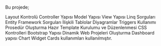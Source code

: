 Bu projede;

Layout Kontrolü
Controller Yapısı
Model Yapısı
View Yapısı
Linq Sorguları
Entity Framework Sorguları
İlişkili Tablolar
Diyagramlar
Triggers Kullanımı
Prosedür Oluşturma
Hazır Template Kurulumu ve Düzenlenmesi
CSS Kontrolleri
Bootstrap Yapısı
Dinamik Web Projeleri Oluşturma
Dashboard yapısı
Chart
Widget Cards kullanımları kullanılmıştır.
